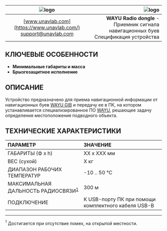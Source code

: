 | ![logo](https://ucnl.github.io/documentation/sm_logo.png) | ![logo]() |
| :---: | ---: |
| [www.unavlab.com](https://www.unavlab.com/) <br/> [support@unavlab.com](mailto:support@unavlab.com) | **WAYU Radio dongle** - Приемник сигнала навигационных буев <br/> Спецификация устройства |

## КЛЮЧЕВЫЕ ОСОБЕННОСТИ

* **Минимальные габариты и масса**
* **Брызгозащитное исполнение**

## ОПИСАНИЕ

Устройство предназначено для приема навигационной информации от навигационных буев [WAYU GIB](WAYU_GIB_Specification_ru.md) и передачу ее в ПК, на котором устанавливается специализированное ПО [WAYU](), решающее задачу определения местоположения подводного объекта.

<div style="page-break-after: always;"></div>

## ТЕХНИЧЕСКИЕ ХАРАКТЕРИСТИКИ

| ПАРАМЕТР | ЗНАЧЕНИЕ |
| :--- | :--- |
| ГАБАРИТЫ (Ф х h) | XX x XXX мм |
| ВЕС (сухой) | X кг |
| ДИАПАЗОН РАБОЧИХ ТЕМПЕРАТУР | -10 .. 50 °С |
| МАКСИМАЛЬНАЯ ДАЛЬНОСТЬ РАДИОСВЯЗИ<sup>[1](#footnote1)</sup> | 300 м |
| ПОДКЛЮЧЕНИЕ | К USB-порту ПК при помощи комплектного кабеля USB-B |

________________
<a name="footnote1"><sup>1</sup></a> Достигается при отсутствие помех, на открытой местности.  
